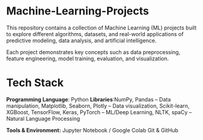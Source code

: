 # Machine-Learning-Projects
This repository contains a collection of Machine Learning (ML) projects built to explore different algorithms, datasets, and real-world applications of predictive modeling, data analysis, and artificial intelligence.

Each project demonstrates key concepts such as data preprocessing, feature engineering, model training, evaluation, and visualization.

# Tech Stack

**Programming Language**: Python
**Libraries**:NumPy, Pandas – Data manipulation, Matplotlib, Seaborn, Plotly – Data visualization, Scikit-learn, XGBoost, TensorFlow, Keras, PyTorch – ML/Deep Learning, NLTK, spaCy – Natural Language Processing

**Tools & Environment:**
Jupyter Notebook / Google Colab
Git & GitHub
